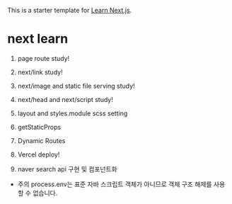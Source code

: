 This is a starter template for [Learn Next.js](https://nextjs.org/learn).

# next learn

1. page route study!

2. next/link study!

3. next/image and static file serving study!

4. next/head and next/script study!

5. layout and styles.module scss setting

6. getStaticProps

7. Dynamic Routes

8. Vercel deploy!

9. naver search api 구현 및 컴포넌트화

- 주의 process.env는 표준 자바 스크립트 객체가 아니므로 객체 구조 해제를 사용할 수 없습니다.
